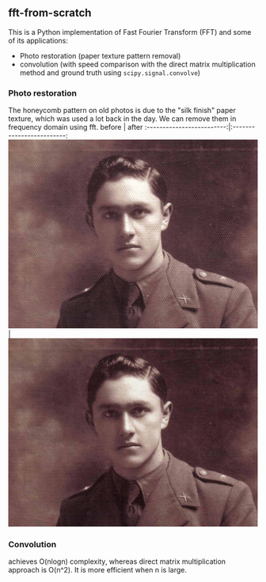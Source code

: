 ## fft-from-scratch
This is a Python implementation of Fast Fourier Transform (FFT) and some of its applications:
* Photo restoration (paper texture pattern removal)
* convolution (with speed comparison with the direct matrix multiplication method and ground truth using `scipy.signal.convolve`)

### Photo restoration
The honeycomb pattern on old photos is due to the "silk finish" paper texture, which was used a lot back in the day. We can remove them in frequency domain using fft.
before             |  after
:-------------------------:|:-------------------------:
![](https://github.com/samrere/fft-from-scratch/blob/main/images/old.jpg)  |  ![](https://github.com/samrere/fft-from-scratch/blob/main/images/new.jpg)

### Convolution
achieves O(nlogn) complexity, whereas direct matrix multiplication approach is O(n^2). It is more efficient when n is large.
	 
